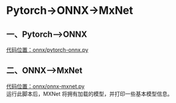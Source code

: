 # Pytorch->ONNX->MxNet
## 一、Pytorch-->ONNX
[代码位置：onnx/pytorch-onnx.py](../onnx/pytorch-onnx.py)
## 二、ONNX-->MxNet 
[代码位置：onnx/onnx-mxnet.py](../onnx/onnx-mxnet.py)   
运行此脚本后，MXNet 将拥有加载的模型，并打印一些基本模型信息。